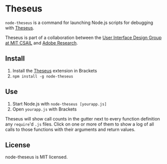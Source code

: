 Theseus
=======

`node-theseus` is a command for launching Node.js scripts for debugging with [Theseus](https://github.com/adobe-research/theseus).

Theseus is part of a collaboration between the [User Interface Design Group at MIT CSAIL](http://groups.csail.mit.edu/uid/) and [Adobe Research](http://research.adobe.com/).

Install
-------

1. Install the [Theseus](https://github.com/adobe-research/theseus) extension in Brackets
2. `npm install -g node-theseus`

Use
---

1. Start Node.js with `node-theseus [yourapp.js]`
2. Open `yourapp.js` with Brackets

Theseus will show call counts in the gutter next to every function definition any `require`'d `.js` files. Click on one or more of them to show a log of all calls to those functions with their arguments and return values.

License
-------

node-theseus is MIT licensed.
